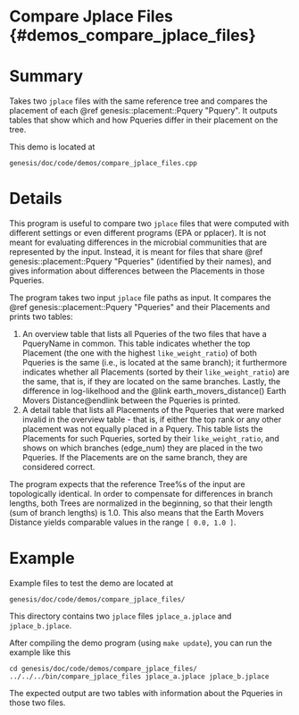 Compare Jplace Files {#demos_compare_jplace_files}
===========

# Summary

Takes two `jplace` files with the same reference tree and compares the placement of each
@ref genesis::placement::Pquery "Pquery". It outputs tables that show which and how Pqueries
differ in their placement on the tree.

This demo is located at

    genesis/doc/code/demos/compare_jplace_files.cpp

# Details

This program is useful to compare two `jplace` files that were computed with different settings
or even different programs (EPA or pplacer). It is not meant for evaluating differences in the
microbial communities that are represented by the input. Instead, it is meant for files that
share @ref genesis::placement::Pquery "Pqueries" (identified by their names), and gives information
about differences between the Placements in those Pqueries.

The program takes two input `jplace` file paths as input. It compares the
@ref genesis::placement::Pquery "Pqueries" and their Placements and prints two tables:

  1. An overview table that lists all Pqueries of the two files that have a PqueryName in common.
     This table indicates whether the top Placement (the one with the highest `like_weight_ratio`)
     of both Pqueries is the same (i.e., is located at the same branch); it furthermore indicates
     whether all Placements (sorted by their `like_weight_ratio`) are the same, that is, if they
     are located on the same branches. Lastly, the difference in log-likelhood and the
     @link earth_movers_distance() Earth Movers Distance@endlink between the Pqueries is printed.
  2. A detail table that lists all Placements of the Pqueries that were marked invalid in the
     overview table - that is, if either the top rank or any other placement was not equally
     placed in a Pquery. This table lists the Placements for such Pqueries, sorted by their
     `like_weight_ratio`, and shows on which branches (edge_num) they are placed in the two
     Pqueries. If the Placements are on the same branch, they are considered correct.

The program expects that the reference Tree%s of the input are topologically identical. In order
to compensate for differences in branch lengths, both Trees are normalized in the beginning, so
that their length (sum of branch lengths) is 1.0. This also means that the Earth Movers Distance
yields comparable values in the range `[ 0.0, 1.0 ]`.

#  Example

Example files to test the demo are located at

    genesis/doc/code/demos/compare_jplace_files/

This directory contains two `jplace` files `jplace_a.jplace` and `jplace_b.jplace`.

After compiling the demo program (using `make update`), you can run the example like this

    cd genesis/doc/code/demos/compare_jplace_files/
    ../../../bin/compare_jplace_files jplace_a.jplace jplace_b.jplace

The expected output are two tables with information about the Pqueries in those two files.
